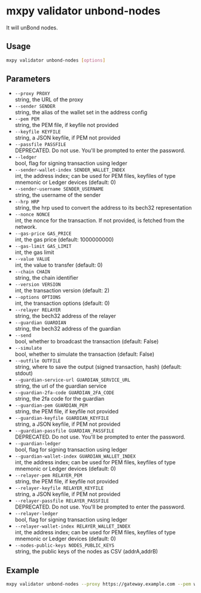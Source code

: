 # mxpy validator unbond-nodes

It will unBond nodes.

## Usage

```bash
mxpy validator unbond-nodes [options]
```

## Parameters

- `--proxy PROXY`  
  string, the URL of the proxy
- `--sender SENDER`  
  string, the alias of the wallet set in the address config
- `--pem PEM`  
  string, the PEM file, if keyfile not provided
- `--keyfile KEYFILE`  
  string, a JSON keyfile, if PEM not provided
- `--passfile PASSFILE`  
  DEPRECATED. Do not use. You'll be prompted to enter the password.
- `--ledger`  
  bool, flag for signing transaction using ledger
- `--sender-wallet-index SENDER_WALLET_INDEX`  
  int, the address index; can be used for PEM files, keyfiles of type mnemonic or Ledger devices (default: 0)
- `--sender-username SENDER_USERNAME`  
  string, the username of the sender
- `--hrp HRP`  
  string, the hrp used to convert the address to its bech32 representation
- `--nonce NONCE`  
  int, the nonce for the transaction. If not provided, is fetched from the network.
- `--gas-price GAS_PRICE`  
  int, the gas price (default: 1000000000)
- `--gas-limit GAS_LIMIT`  
  int, the gas limit
- `--value VALUE`  
  int, the value to transfer (default: 0)
- `--chain CHAIN`  
  string, the chain identifier
- `--version VERSION`  
  int, the transaction version (default: 2)
- `--options OPTIONS`  
  int, the transaction options (default: 0)
- `--relayer RELAYER`  
  string, the bech32 address of the relayer
- `--guardian GUARDIAN`  
  string, the bech32 address of the guardian
- `--send`  
  bool, whether to broadcast the transaction (default: False)
- `--simulate`  
  bool, whether to simulate the transaction (default: False)
- `--outfile OUTFILE`  
  string, where to save the output (signed transaction, hash) (default: stdout)
- `--guardian-service-url GUARDIAN_SERVICE_URL`  
  string, the url of the guardian service
- `--guardian-2fa-code GUARDIAN_2FA_CODE`  
  string, the 2fa code for the guardian
- `--guardian-pem GUARDIAN_PEM`  
  string, the PEM file, if keyfile not provided
- `--guardian-keyfile GUARDIAN_KEYFILE`  
  string, a JSON keyfile, if PEM not provided
- `--guardian-passfile GUARDIAN_PASSFILE`  
  DEPRECATED. Do not use. You'll be prompted to enter the password.
- `--guardian-ledger`  
  bool, flag for signing transaction using ledger
- `--guardian-wallet-index GUARDIAN_WALLET_INDEX`  
  int, the address index; can be used for PEM files, keyfiles of type mnemonic or Ledger devices (default: 0)
- `--relayer-pem RELAYER_PEM`  
  string, the PEM file, if keyfile not provided
- `--relayer-keyfile RELAYER_KEYFILE`  
  string, a JSON keyfile, if PEM not provided
- `--relayer-passfile RELAYER_PASSFILE`  
  DEPRECATED. Do not use. You'll be prompted to enter the password.
- `--relayer-ledger`  
  bool, flag for signing transaction using ledger
- `--relayer-wallet-index RELAYER_WALLET_INDEX`  
  int, the address index; can be used for PEM files, keyfiles of type mnemonic or Ledger devices (default: 0)
- `--nodes-public-keys NODES_PUBLIC_KEYS`  
  string, the public keys of the nodes as CSV (addrA,addrB)

## Example

```bash
mxpy validator unbond-nodes --proxy https://gateway.example.com --pem wallet.pem --nodes-public-keys addrA,addrB --send
